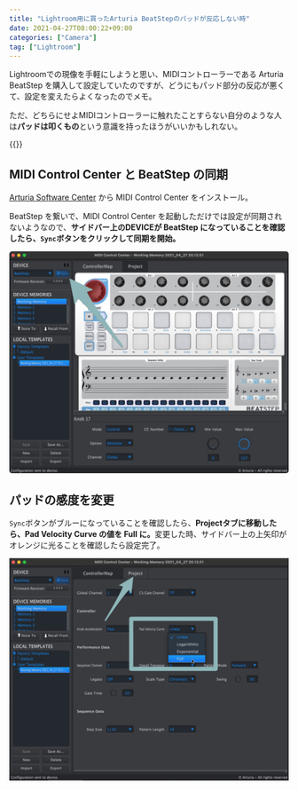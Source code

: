 ```yaml
---
title: "Lightroom用に買ったArturia BeatStepのパッドが反応しない時"
date: 2021-04-27T08:00:22+09:00
categories: ["Camera"]
tag: ["Lightroom"]
---
```


Lightroomでの現像を手軽にしようと思い、MIDIコントローラーである Arturia BeatStep を購入して設定していたのですが、どうにもパッド部分の反応が悪くて、設定を変えたらよくなったのでメモ。

ただ、どちらにせよMIDIコントローラーに触れたことすらない自分のような人は<b>パッドは叩くもの</b>という意識を持ったほうがいいかもしれない。

{{<ad>}}

## MIDI Control Center と BeatStep の同期

[Arturia Software Center](https://www.arturia.com/v-collection/asc) から MIDI Control Center をインストール。

BeatStep を繋いで、MIDI Control Center を起動しただけでは設定が同期されないようなので、<b>サイドバー上のDEVICEが BeatStep になっていることを確認したら、`Sync`ボタンをクリックして同期を開始。</b>

![](../../../images/LRctrl-beatstep-padvelocitycurve.jpg)

## パッドの感度を変更

`Sync`ボタンがブルーになっていることを確認したら、<b>Projectタブに移動したら、Pad Velocity Curve の値を Full に。</b>変更した時、サイドバー上の上矢印がオレンジに光ることを確認したら設定完了。

![](../../../images/LRctrl-beatstep-padvelocitycurve-2.jpg)

